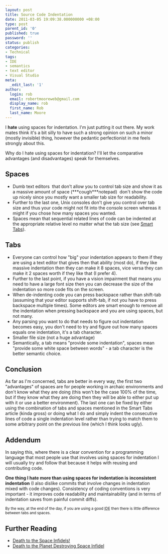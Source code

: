 ```yaml
---
layout: post
title: Source Code Indentation
date: 2011-03-05 19:09:38.000000000 +08:00
type: post
parent_id: '0'
published: true
password: ''
status: publish
categories:
- Technical
tags:
- IDE
- semantics
- text editor
- Visual Studio
meta:
  _edit_last: '1'
author:
  login: rob
  email: robertmooreweb@gmail.com
  display_name: rob
  first_name: Rob
  last_name: Moore
---
```



I **hate** using spaces for indentation. I'm just putting it out there. My work mates think it's a bit silly to have such a strong opinion on such a minor (mostly invisible) thing, however the pedantic perfectionist in me feels strongly about this.



Why do I hate using spaces for indentation? I'll let the comparative advantages (and disadvantages) speak for themselves.



<!--more-->


## Spaces

- Dumb text editors  that don't allow you to control tab size and show it as a massive amount of space (**\*cough\***notepad)  don't show the code up nicely since you mostly want a smaller tab size for readability.
- Further to the last one, Unix consoles don't give you control over tab size and thus your code might not fit into the console screen whereas it might if you chose how many spaces you wanted.
- Spaces mean that sequential related lines of code can be indented at the appropriate relative level no matter what the tab size (see [Smart Tabs](http://www.emacswiki.org/emacs/SmartTabs "Smart Tabs")).


## Tabs

- Everyone can control how "big" your indentation appears to them if they are using a text editor that gives then that ability (most do), if they like massive indentation then they can make it 8 spaces, vice versa they can make it 2 spaces worth if they like that (I prefer 4).
- Further to the last point, if you have a vision impairment that means you need to have a large font size then you can decrease the size of the indentation so more code fits on the screen.
- When de-indenting code you can press backspace rather than shift-tab (assuming that your editor supports shift-tab, if not you have to press backspace multiple times). Some editors are smart enough to remove all the indentation when pressing backspace and you are using spaces, but not many.
- Any parsing you want to do that needs to figure out indentation becomes easy, you don't need to try and figure out how many spaces equals one indentation, it's a tab character.
- Smaller file size (not a huge advantage)
- Semantically, a tab means "provide some indentation", spaces mean "provide some white space between words" - a tab character is the better semantic choice.


## Conclusion


As far as I'm concerned, tabs are better in every way, the first two "advantages" of spaces are for people working in archaic environments and don't know what they are doing (this won't be the case 100% of the time, but if they know what they are doing then they will be able to either put up with it or use a better environment). The last one can be fixed by either using the combination of tabs and spaces mentioned in the Smart Tabs article (kinda gross) or doing what I do and simply indent the consecutive lines of code a single indentation level rather than trying to match them to some arbitrary point on the previous line (which I think looks ugly).


## Addendum


In saying this, where there is a clear convention for a programming language that most people use that involves using spaces for indentation I will usually try and follow that because it helps with reusing and contributing code.



**One thing I hate more than using spaces for indentation is** **inconsistent indentation** (I also dislike commits that involve changes in indentation mixed with code changes). Consistency of coding conventions is very important - it improves code readability and maintainability (and in terms of indentation saves from painful commit diffs).



<small>By the way, at the end of the day, if you are using a good <abbr title="Integrated Development Environment">IDE</abbr> then there is little difference between tabs and spaces.</small>


## Further Reading

- [Death to the Space Infidels!](http://www.codinghorror.com/blog/2009/04/death-to-the-space-infidels.html "Death to the Sapce Infidels!")
- [Death to the Planet Destroying Space Infidel](http://peterbraden.co.uk/article/space-infidel "# Death to the Planet Destroying Space Infidel")

